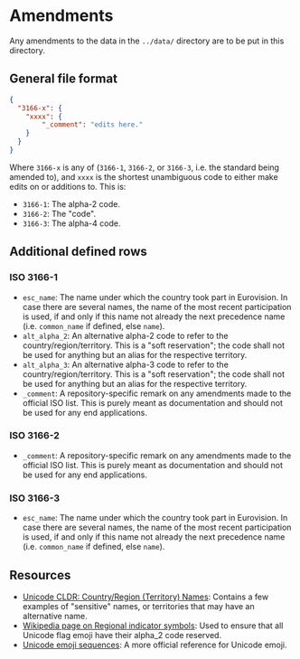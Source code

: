 # Amendments
Any amendments to the data in the `../data/` directory are to be put in this directory.


## General file format

```json
{
  "3166-x": {
    "xxxx": {
        "_comment": "edits here."
    }
  }
}
```

Where `3166-x` is any of (`3166-1`, `3166-2`, or `3166-3`, i.e. the standard being amended to), and `xxxx` is the shortest unambiguous code to either make edits on or additions to. This is:
- `3166-1`: The alpha-2 code.
- `3166-2`: The "code".
- `3166-3`: The alpha-4 code.



## Additional defined rows
### ISO 3166-1
- `esc_name`: The name under which the country took part in Eurovision. In case there are several names, the name of the most recent participation is used, if and only if this name not already the next precedence name (i.e. `common_name` if defined, else `name`).
- `alt_alpha_2`: An alternative alpha-2 code to refer to the country/region/territory. This is a "soft reservation"; the code shall not be used for anything but an alias for the respective territory.
- `alt_alpha_3`: An alternative alpha-3 code to refer to the country/region/territory. This is a "soft reservation"; the code shall not be used for anything but an alias for the respective territory.
- `_comment`: A repository-specific remark on any amendments made to the official ISO list. This is purely meant as documentation and should not be used for any end applications.

### ISO 3166-2
- `_comment`: A repository-specific remark on any amendments made to the official ISO list. This is purely meant as documentation and should not be used for any end applications.

### ISO 3166-3
- `esc_name`: The name under which the country took part in Eurovision. In case there are several names, the name of the most recent participation is used, if and only if this name not already the next precedence name (i.e. `common_name` if defined, else `name`).

## Resources
- [Unicode CLDR: Country/Region (Territory) Names](https://cldr.unicode.org/translation/displaynames/countryregion-territory-names): Contains a few examples of "sensitive" names, or territories that may have an alternative name.
- [Wikipedia page on Regional indicator symbols](https://en.wikipedia.org/wiki/Regional_indicator_symbol): Used to ensure that all Unicode flag emoji have their alpha_2 code reserved.
- [Unicode emoji sequences](https://unicode.org/Public/emoji/latest/emoji-sequences.txt): A more official reference for Unicode emoji.
